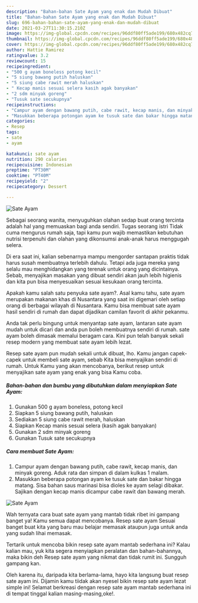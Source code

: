 ```yaml
---
description: "Bahan-bahan Sate Ayam yang enak dan Mudah Dibuat"
title: "Bahan-bahan Sate Ayam yang enak dan Mudah Dibuat"
slug: 696-bahan-bahan-sate-ayam-yang-enak-dan-mudah-dibuat
date: 2021-03-27T11:30:15.210Z
image: https://img-global.cpcdn.com/recipes/96ddf80ff5ade199/680x482cq70/sate-ayam-foto-resep-utama.jpg
thumbnail: https://img-global.cpcdn.com/recipes/96ddf80ff5ade199/680x482cq70/sate-ayam-foto-resep-utama.jpg
cover: https://img-global.cpcdn.com/recipes/96ddf80ff5ade199/680x482cq70/sate-ayam-foto-resep-utama.jpg
author: Hattie Ramirez
ratingvalue: 3.2
reviewcount: 15
recipeingredient:
- "500 g ayam boneless potong kecil"
- "5 siung bawang putih haluskan"
- "5 siung cabe rawit merah haluskan"
- " Kecap manis sesuai selera kasih agak banyakan"
- "2 sdm minyak goreng"
- "Tusuk sate secukupnya"
recipeinstructions:
- "Campur ayam dengan bawang putih, cabe rawit, kecap manis, dan minyak goreng. Aduk rata dan simpan di dalam kulkas 1 malam."
- "Masukkan beberapa potongan ayam ke tusuk sate dan bakar hingga matang. Sisa bahan saus marinasi bisa dioles ke ayam selagi dibakar. Sajikan dengan kecap manis dicampur cabe rawit dan bawang merah."
categories:
- Resep
tags:
- sate
- ayam

katakunci: sate ayam 
nutrition: 290 calories
recipecuisine: Indonesian
preptime: "PT30M"
cooktime: "PT40M"
recipeyield: "2"
recipecategory: Dessert

---
```



![Sate Ayam](https://img-global.cpcdn.com/recipes/96ddf80ff5ade199/680x482cq70/sate-ayam-foto-resep-utama.jpg)

Sebagai seorang wanita, menyuguhkan olahan sedap buat orang tercinta adalah hal yang memuaskan bagi anda sendiri. Tugas seorang istri Tidak cuma mengurus rumah saja, tapi kamu pun wajib memastikan kebutuhan nutrisi terpenuhi dan olahan yang dikonsumsi anak-anak harus menggugah selera.

Di era  saat ini, kalian sebenarnya mampu mengorder santapan praktis tidak harus susah membuatnya terlebih dahulu. Tetapi ada juga mereka yang selalu mau menghidangkan yang terenak untuk orang yang dicintainya. Sebab, menyajikan masakan yang dibuat sendiri akan jauh lebih higienis dan kita pun bisa menyesuaikan sesuai kesukaan orang tercinta. 



Apakah kamu salah satu penyuka sate ayam?. Asal kamu tahu, sate ayam merupakan makanan khas di Nusantara yang saat ini digemari oleh setiap orang di berbagai wilayah di Nusantara. Kamu bisa membuat sate ayam hasil sendiri di rumah dan dapat dijadikan camilan favorit di akhir pekanmu.

Anda tak perlu bingung untuk menyantap sate ayam, lantaran sate ayam mudah untuk dicari dan anda pun boleh membuatnya sendiri di rumah. sate ayam boleh dimasak memalui beragam cara. Kini pun telah banyak sekali resep modern yang membuat sate ayam lebih lezat.

Resep sate ayam pun mudah sekali untuk dibuat, lho. Kamu jangan capek-capek untuk membeli sate ayam, sebab Kita bisa menyajikan sendiri di rumah. Untuk Kamu yang akan mencobanya, berikut resep untuk menyajikan sate ayam yang enak yang bisa Kamu coba.

<!--inarticleads1-->

##### Bahan-bahan dan bumbu yang dibutuhkan dalam menyiapkan Sate Ayam:

1. Gunakan 500 g ayam boneless, potong kecil
1. Siapkan 5 siung bawang putih, haluskan
1. Sediakan 5 siung cabe rawit merah, haluskan
1. Siapkan  Kecap manis sesuai selera (kasih agak banyakan)
1. Gunakan 2 sdm minyak goreng
1. Gunakan Tusuk sate secukupnya




<!--inarticleads2-->

##### Cara membuat Sate Ayam:

1. Campur ayam dengan bawang putih, cabe rawit, kecap manis, dan minyak goreng. Aduk rata dan simpan di dalam kulkas 1 malam.
1. Masukkan beberapa potongan ayam ke tusuk sate dan bakar hingga matang. Sisa bahan saus marinasi bisa dioles ke ayam selagi dibakar. Sajikan dengan kecap manis dicampur cabe rawit dan bawang merah.
<img src="https://img-global.cpcdn.com/steps/5625d0ea8159be2e/160x128cq70/sate-ayam-langkah-memasak-2-foto.jpg" alt="Sate Ayam">



Wah ternyata cara buat sate ayam yang mantab tidak ribet ini gampang banget ya! Kamu semua dapat mencobanya. Resep sate ayam Sesuai banget buat kita yang baru mau belajar memasak ataupun juga untuk anda yang sudah lihai memasak.

Tertarik untuk mencoba bikin resep sate ayam mantab sederhana ini? Kalau kalian mau, yuk kita segera menyiapkan peralatan dan bahan-bahannya, maka bikin deh Resep sate ayam yang nikmat dan tidak rumit ini. Sungguh gampang kan. 

Oleh karena itu, daripada kita berlama-lama, hayo kita langsung buat resep sate ayam ini. Dijamin kamu tiidak akan nyesel bikin resep sate ayam lezat simple ini! Selamat berkreasi dengan resep sate ayam mantab sederhana ini di tempat tinggal kalian masing-masing,oke!.

